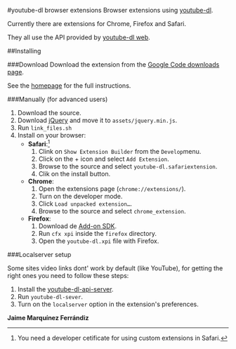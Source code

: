 #youtube-dl browser extensions
Browser extensions using [youtube-dl](http://youtube-dl.org).

Currently there are extensions for Chrome, Firefox and Safari.

They all use the API provided by [youtube-dl web](https://github.com/jaimeMF/youtube-dl-web).
   
##Installing

###Download
Download the extension from the [Google Code downloads page](http://code.google.com/p/youtube-dl-extensions/downloads/list).

See the [homepage](http://jaimemf.github.com/youtube-dl_extensions/) for the full instructions.

###Manually 
(for advanced users)

1.	Download the source.
2.	Download [jQuery](http://jquery.com/) and move it to `assets/jquery.min.js`.
3.	Run `link_files.sh`
4.	Install on your browser:
	* __Safari__:[^1]
		1. Clink on `Show Extension Builder` from the `Develop`menu.
		2. Click on the + icon and select `Add Extension`.
		3. Browse to the source and select `youtube-dl.safariextension`.
		4. Clik on the install button.
	* __Chrome__:
		1. Open the extensions page (`chrome://extensions/`).
		2. Turn on the developer mode.
		3. Click `Load unpacked extension…`.
		4. Browse to the source and select `chrome_extension`.
	* __Firefox__:
		1. Download de [Add-on SDK](https://addons.mozilla.org/en-US/developers/builder).
		2. Run `cfx xpi` inside the `firefox` directory.
		3. Open the `youtube-dl.xpi` file with Firefox.

###Localserver setup

Some sites video links dont' work by default (like YouTube), for getting the right ones you need to follow these steps:

1. Install the [youtube-dl-api-server](https://github.com/jaimeMF/youtube-dl-api-server).
2. Run `youtube-dl-sever`.
3. Turn on the `localserver` option in the extension's preferences.

__Jaime Marquínez Ferrándiz__

[^1]: You need a developer cetificate for using custom extensions in Safari.
